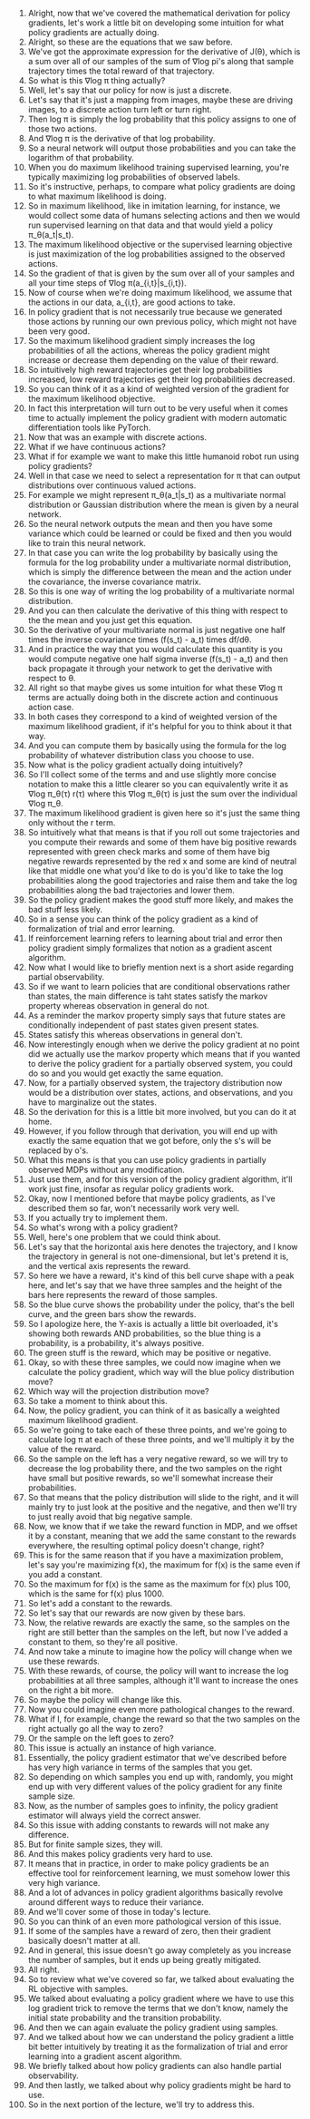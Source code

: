 1. Alright, now that we've covered the mathematical derivation for policy gradients, let's work a little bit on developing some intuition for what policy gradients are actually doing.
2. Alright, so these are the equations that we saw before.
3. We've got the approximate expression for the derivative of J(θ), which is a sum over all of our samples of the sum of ∇log pi's along that sample trajectory times the total reward of that trajectory.
4. So what is this ∇log π thing actually?
5. Well, let's say that our policy for now is just a discrete.
6. Let's say that it's just a mapping from images, maybe these are driving images, to a discrete action turn left or turn right.
7. Then log π is simply the log probability that this policy assigns to one of those two actions.
8. And ∇log π is the derivative of that log probability.
9. So a neural network will output those probabilities and you can take the logarithm of that probability.
10. When you do maximum likelihood training supervised learning, you're typically maximizing log probabilities of observed labels.
11. So it's instructive, perhaps, to compare what policy gradients are doing to what maximum likelihood is doing.
12. So in maximum likelihood, like in imitation learning, for instance, we would collect some data of humans selecting actions and then we would run supervised learning on that data and that would yield a policy π_θ(a_t|s_t).
13. The maximum likelihood objective or the supervised learning objective is just maximization of the log probabilities assigned to the observed actions.
14. So the gradient of that is given by the sum over all of your samples and all your time steps of ∇log π(a_{i,t}|s_{i,t}).
15. Now of course when we're doing maximum likelihood, we assume that the actions in our data, a_{i,t}, are good actions to take.
16. In policy gradient that is not necessarily true because we generated those actions by running our own previous policy, which might not have been very good.
17. So the maximum likelihood gradient simply increases the log probabilities of all the actions, whereas the policy gradient might increase or decrease them depending on the value of their reward.
18. So intuitively high reward trajectories get their log probabilities increased, low reward trajectories get their log probabilities decreased.
19. So you can think of it as a kind of weighted version of the gradient for the maximum likelihood objective.
20. In fact this interpretation will turn out to be very useful when it comes time to actually implement the policy gradient with modern automatic differentiation tools like PyTorch.
21. Now that was an example with discrete actions.
22. What if we have continuous actions?
23. What if for example we want to make this little humanoid robot run using policy gradients?
24. Well in that case we need to select a representation for π that can output distributions over continuous valued actions.
25. For example we might represent π_θ(a_t|s_t) as a multivariate normal distribution or Gaussian distribution where the mean is given by a neural network.
26. So the neural network outputs the mean and then you have some variance which could be learned or could be fixed and then you would like to train this neural network.
27. In that case you can write the log probability by basically using the formula for the log probability under a multivariate normal distribution, which is simply the difference between the mean and the action under the covariance, the inverse covariance matrix.
28. So this is one way of writing the log probability of a multivariate normal distribution.
29. And you can then calculate the derivative of this thing with respect to the the mean and you just get this equation.
30. So the derivative of your multivariate normal is just negative one half times the inverse covariance times (f(s_t) - a_t) times df/dθ.
31. And in practice the way that you would calculate this quantity is you would compute negative one half sigma inverse (f(s_t) - a_t) and then back propagate it through your network to get the derivative with respect to θ.
32. All right so that maybe gives us some intuition for what these ∇log π terms are actually doing both in the discrete action and continuous action case.
33. In both cases they correspond to a kind of weighted version of the maximum likelihood gradient, if it's helpful for you to think about it that way.
34. And you can compute them by basically using the formula for the log probability of whatever distribution class you choose to use.
35. Now what is the policy gradient actually doing intuitively?
36. So I'll collect some of the terms and and use slightly more concise notation to make this a little clearer so you can equivalently write it as ∇log π_θ(τ) r(τ) where this ∇log π_θ(τ) is just the sum over the individual ∇log π_θ.
37. The maximum likelihood gradient is given here so it's just the same thing only without the r term.
38. So intuitively what that means is that if you roll out some trajectories and you compute their rewards and some of them have big positive rewards represented with green check marks and some of them have big negative rewards represented by the red x and some are kind of neutral like that middle one what you'd like to do is you'd like to take the log probabilities along the good trajectories and raise them and take the log probabilities along the bad trajectories and lower them.
39. So the policy gradient makes the good stuff more likely, and makes the bad stuff less likely.
40. So in a sense you can think of the policy gradient as a kind of formalization of trial and error learning.
41. If reinforcement learning refers to learning about trial and error then policy gradient simply formalizes that notion as a gradient ascent algorithm.
42. Now what I would like to briefly mention next is a short aside regarding partial observability.
43. So if we want to learn policies that are conditional observations rather than states, the main difference is taht states satisfy the markov property whereas observation in general do not.
44. As a reminder the markov property simply says that future states are conditionally independent of past states given present states.
45. States satisfy this whereas observations in general don't.
46. Now interestingly enough when we derive the policy gradient at no point did we actually use the markov property which means that if you wanted to derive the policy gradient for a partially observed system, you could do so and you would get exactly the same equation.
47. Now, for a partially observed system, the trajectory distribution now would be a distribution over states, actions, and observations, and you have to marginalize out the states.
48. So the derivation for this is a little bit more involved, but you can do it at home.
49. However, if you follow through that derivation, you will end up with exactly the same equation that we got before, only the s's will be replaced by o's.
50. What this means is that you can use policy gradients in partially observed MDPs without any modification.
51. Just use them, and for this version of the policy gradient algorithm, it'll work just fine, insofar as regular policy gradients work.
52. Okay, now I mentioned before that maybe policy gradients, as I've described them so far, won't necessarily work very well.
53. If you actually try to implement them.
54. So what's wrong with a policy gradient?
55. Well, here's one problem that we could think about.
56. Let's say that the horizontal axis here denotes the trajectory, and I know the trajectory in general is not one-dimensional, but let's pretend it is, and the vertical axis represents the reward.
57. So here we have a reward, it's kind of this bell curve shape with a peak here, and let's say that we have three samples and the height of the bars here represents the reward of those samples.
58. So the blue curve shows the probability under the policy, that's the bell curve, and the green bars show the rewards.
59. So I apologize here, the Y-axis is actually a little bit overloaded, it's showing both rewards AND probabilities, so the blue thing is a probability, is a probability, it's always positive.
60. The green stuff is the reward, which may be positive or negative.
61. Okay, so with these three samples, we could now imagine when we calculate the policy gradient, which way will the blue policy distribution move?
62. Which way will the projection distribution move?
63. So take a moment to think about this.
64. Now, the policy gradient, you can think of it as basically a weighted maximum likelihood gradient.
65. So we're going to take each of these three points, and we're going to calculate log π at each of these three points, and we'll multiply it by the value of the reward.
66. So the sample on the left has a very negative reward, so we will try to decrease the log probability there, and the two samples on the right have small but positive rewards, so we'll somewhat increase their probabilities.
67. So that means that the policy distribution will slide to the right, and it will mainly try to just look at the positive and the negative, and then we'll try to just really avoid that big negative sample.
69. Now, we know that if we take the reward function in MDP, and we offset it by a constant, meaning that we add the same constant to the rewards everywhere, the resulting optimal policy doesn't change, right?
70. This is for the same reason that if you have a maximization problem, let's say you're maximizing f(x), the maximum for f(x) is the same even if you add a constant.
71. So the maximum for f(x) is the same as the maximum for f(x) plus 100, which is the same for f(x) plus 1000.
72. So let's add a constant to the rewards.
73. So let's say that our rewards are now given by these bars.
74. Now, the relative rewards are exactly the same, so the samples on the right are still better than the samples on the left, but now I've added a constant to them, so they're all positive.
75. And now take a minute to imagine how the policy will change when we use these rewards.
76. With these rewards, of course, the policy will want to increase the log probabilities at all three samples, although it'll want to increase the ones on the right a bit more.
77. So maybe the policy will change like this.
78. Now you could imagine even more pathological changes to the reward.
79. What if I, for example, change the reward so that the two samples on the right actually go all the way to zero?
80. Or the sample on the left goes to zero?
81. This issue is actually an instance of high variance.
82. Essentially, the policy gradient estimator that we've described before has very high variance in terms of the samples that you get.
83. So depending on which samples you end up with, randomly, you might end up with very different values of the policy gradient for any finite sample size.
84. Now, as the number of samples goes to infinity, the policy gradient estimator will always yield the correct answer.
85. So this issue with adding constants to rewards will not make any difference.
86. But for finite sample sizes, they will.
87. And this makes policy gradients very hard to use.
88. It means that in practice, in order to make policy gradients be an effective tool for reinforcement learning, we must somehow lower this very high variance.
89. And a lot of advances in policy gradient algorithms basically revolve around different ways to reduce their variance.
90. And we'll cover some of those in today's lecture.
91. So you can think of an even more pathological version of this issue.
92. If some of the samples have a reward of zero, then their gradient basically doesn't matter at all.
93. And in general, this issue doesn't go away completely as you increase the number of samples, but it ends up being greatly mitigated.
94. All right.
95. So to review what we've covered so far, we talked about evaluating the RL objective with samples.
96. We talked about evaluating a policy gradient where we have to use this log gradient trick to remove the terms that we don't know, namely the initial state probability and the transition probability.
97. And then we can again evaluate the policy gradient using samples.
98. And we talked about how we can understand the policy gradient a little bit better intuitively by treating it as the formalization of trial and error learning into a gradient ascent algorithm.
99. We briefly talked about how policy gradients can also handle partial observability.
100. And then lastly, we talked about why policy gradients might be hard to use.
101. So in the next portion of the lecture, we'll try to address this.